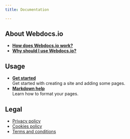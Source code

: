 ```yaml
---
title: Documentation

---
```

## About Webdocs.io
* **[How does Webdocs.io work?](how.md)**
* **[Why should I use Webdocs.io?](why.md)**

## Usage
* **[Get started](get_started.md)**  
  Get started with creating a site and adding some pages.
* **[Markdown help](markdown.md)**  
  Learn how to format your pages.

## Legal
* [Privacy policy](gdpr/privacy-policy.md)
* [Cookies policy](gdpr/cookies-policy.md)
* [Terms and conditions](gdpr/terms-and-conditions.md)